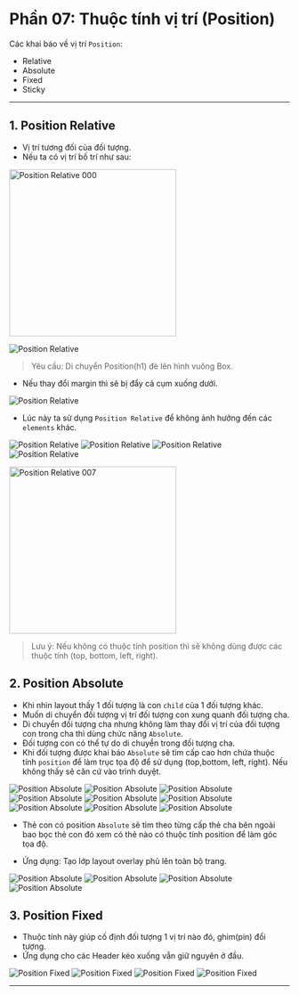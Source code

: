 # Phần 07: Thuộc tính vị trí (Position)

Các khai báo về vị trí `Position`:

- Relative
- Absolute
- Fixed
- Sticky

---

## 1. Position Relative

- Vị trí tương đối của đối tượng.
- Nếu ta có vị trí bố trí như sau:

<img src="./images/05-000.png" alt="Position Relative 000" width="300px"/>

<!-- ![Position Relative](./images/05-000.png "Position Relative 000") -->

![Position Relative](./images/05-001.png "Position Relative 001")

> Yêu cầu: Di chuyển Position(h1) đè lên hình vuông Box.

- Nếu thay đổi margin thì sẽ bị đẩy cả cụm xuống dưới.

![Position Relative](./images/05-002.png "Position Relative")

- Lúc này ta sử dụng `Position Relative` để không ảnh hưởng đến các `elements` khác.

![Position Relative](./images/05-003.png "Position Relative 003")
![Position Relative](./images/05-004.png "Position Relative 004")
![Position Relative](./images/05-005.png "Position Relative 005")
![Position Relative](./images/05-006.png "Position Relative 006")

<img src="./images/05-007.png" alt="Position Relative 007" width="300px"/>

<!-- ![Position Relative](./images/05-007.png "Position Relative 007") -->

> Lưu ý: Nếu không có thuộc tính position thì sẽ không dùng được các thuộc tính (top, bottom, left, right).

## 2. Position Absolute

- Khi nhìn layout thấy 1 đối tượng là con `child` của 1 đối tượng khác.
- Muốn di chuyển đối tượng vị trí đối tượng con xung quanh đối tượng cha.
- Di chuyển đối tượng cha nhưng không làm thay đổi vị trí của đối tượng con trong cha thì dùng chức năng `Absolute`.
- Đối tượng con có thể tự do di chuyển trong đối tượng cha.
- Khi đối tượng được khai báo `Absolute` sẽ tìm cấp cao hơn chứa thuộc tính `position` để làm trục tọa độ để sử dụng (top,bottom, left, right). Nếu không thấy sẽ căn cứ vào trình duyệt.

![Position Absolute](./images/06-001.png "Absolute Absolute 001")
![Position Absolute](./images/06-002.png "Absolute Absolute 002")
![Position Absolute](./images/06-003.png "Absolute Absolute 003")
![Position Absolute](./images/06-004.png "Absolute Absolute 004")
![Position Absolute](./images/06-005.png "Absolute Absolute 005")
![Position Absolute](./images/06-006.png "Absolute Absolute 006")
![Position Absolute](./images/06-007.png "Absolute Absolute 007")
![Position Absolute](./images/06-008.png "Absolute Absolute 008")
![Position Absolute](./images/06-009.png "Absolute Absolute 009")

- Thẻ con có position `Absolute` sẽ tìm theo từng cấp thẻ cha bên ngoài bao bọc thẻ con đó xem có thẻ nào có thuộc tính position để làm góc tọa độ.

- Ứng dụng: Tạo lớp layout overlay phủ lên toàn bộ trang.

![Position Absolute](./images/06-010.png "Absolute Absolute 010")
![Position Absolute](./images/06-011.png "Absolute Absolute 011")
![Position Absolute](./images/06-012.png "Absolute Absolute 012")
![Position Absolute](./images/06-013.png "Absolute Absolute 013")

## 3. Position Fixed

- Thuộc tính này giúp cố định đối tượng 1 vị trí nào đó, ghim(pin) đổi tượng.
- Ứng dụng cho các Header kéo xuống vẫn giữ nguyên ở đầu.

![Position Fixed](./images/07-001.png "Absolute Fixed 001")
![Position Fixed](./images/07-002.png "Absolute Fixed 002")
![Position Fixed](./images/07-003.png "Absolute Fixed 003")
![Position Fixed](./images/07-004.png "Absolute Fixed 004")

---
